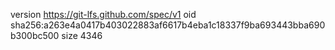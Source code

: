 version https://git-lfs.github.com/spec/v1
oid sha256:a263e4a0417b403022883af6617b4eba1c18337f9ba693443bba690b300bc500
size 4346
